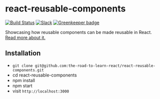 # react-reusable-components

[![Build Status](https://travis-ci.org/the-road-to-learn-react/react-reusable-components.svg?branch=master)](https://travis-ci.org/the-road-to-learn-react/react-reusable-components) [![Slack](https://slack-the-road-to-learn-react.wieruch.com/badge.svg)](https://slack-the-road-to-learn-react.wieruch.com/) [![Greenkeeper badge](https://badges.greenkeeper.io/the-road-to-learn-react/react-reusable-components.svg)](https://greenkeeper.io/)

Showcasing how reusable components can be made reusable in React. [Read more about it.](https://www.robinwieruch.de/react-reusable-components/)

## Installation

* `git clone git@github.com:the-road-to-learn-react/react-reusable-components.git`
* cd react-reusable-components
* npm install
* npm start
* visit `http://localhost:3000`
